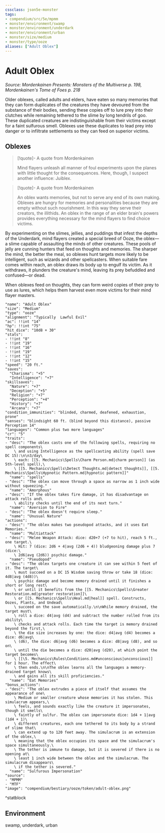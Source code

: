 ```yaml
---
cssclass: json5e-monster
tags:
- compendium/src/5e/mpmm
- monster/environment/swamp
- monster/environment/underdark
- monster/environment/urban
- monster/size/medium
- monster/type/ooze
aliases: ["Adult Oblex"]
---
```

# Adult Oblex
*Source: Mordenkainen Presents: Monsters of the Multiverse p. 198, Mordenkainen's Tome of Foes p. 218*  

Older oblexes, called adults and elders, have eaten so many memories that they can form duplicates of the creatures they have devoured from the substance of their bodies, sending these copies off to lure prey into their clutches while remaining tethered to the slime by long tendrils of goo. These duplicated creatures are indistinguishable from their victims except for a faint sulfurous smell. Oblexes use these duplicates to lead prey into danger or to infiltrate settlements so they can feed on superior victims.

## Oblexes

> [!quote]- A quote from Mordenkainen  
> 
> Mind flayers unleash all manner of foul experiments upon the planes with little thought for the consequences. Here, though, I suspect another influence: Juiblex.

> [!quote]- A quote from Mordenkainen  
> 
> An oblex wants memories, but not to serve any end of its own making. Oblexes are hungry for memories and personalities because they are empty without such nourishment. In this way they serve their creators, the illithids. An oblex in the range of an elder brain's powers provides everything necessary for the mind flayers to find choice victims.

By experimenting on the slimes, jellies, and puddings that infest the depths of the Underdark, mind flayers created a special breed of Ooze, the oblex—a slime capable of assaulting the minds of other creatures. These pools of jelly are cunning hunters that feed on thoughts and memories. The sharper the mind, the better the meal, so oblexes hunt targets more likely to be intelligent, such as wizards and other spellcasters. When suitable fare comes within reach, an oblex draws its body up to engulf its victim. As it withdraws, it plunders the creature's mind, leaving its prey befuddled and confused—or dead.

When oblexes feed on thoughts, they can form weird copies of their prey to use as lures, which helps them harvest even more victims for their mind flayer masters.

```statblock
"name": "Adult Oblex"
"size": "Medium"
"type": "ooze"
"alignment": "Typically  Lawful Evil"
"ac": !!int "14"
"hp": !!int "75"
"hit_dice": "10d8 + 30"
"stats":
- !!int "8"
- !!int "19"
- !!int "16"
- !!int "19"
- !!int "12"
- !!int "15"
"speed": "20 ft."
"saves":
  "Charisma": "+5"
  "Intelligence": "+7"
"skillsaves":
  "Nature": "+7"
  "Deception": "+5"
  "Religion": "+7"
  "Perception": "+4"
  "History": "+7"
  "Arcana": "+7"
"condition_immunities": "blinded, charmed, deafened, exhaustion, prone"
"senses": "blindsight 60 ft. (blind beyond this distance), passive Perception 14"
"languages": "Common plus two more languages"
"cr": "5"
"traits":
- "desc": "The oblex casts one of the following spells, requiring no spell components\
    \ and using Intelligence as the spellcasting ability (spell save DC 15):\n\n3/day\
    \ each: [[5. Mechanics\Spells\Charm Person.md|charm person]] (as 5th-level spell),\
    \ [[5. Mechanics\Spells\Detect Thoughts.md|detect thoughts]], [[5. Mechanics\Spells\Hypnotic Pattern.md|hypnotic pattern]]"
  "name": "spells"
- "desc": "The oblex can move through a space as narrow as 1 inch wide without squeezing."
  "name": "Amorphous"
- "desc": "If the oblex takes fire damage, it has disadvantage on attack rolls and\
    \ ability checks until the end of its next turn."
  "name": "Aversion to Fire"
- "desc": "The oblex doesn't require sleep."
  "name": "Unusual Nature"
"actions":
- "desc": "The oblex makes two pseudopod attacks, and it uses Eat Memories."
  "name": "Multiattack"
- "desc": "Melee Weapon Attack: dice: d20+7 (+7 to hit), reach 5 ft., one target.\
    \ Hit: 7 (dice: 2d6 + 4|avg (2d6 + 4)) bludgeoning damage plus 7 (dice:\
    \ 2d6|avg (2d6)) psychic damage."
  "name": "Pseudopod"
- "desc": "The oblex targets one creature it can see within 5 feet of it. The target\
    \ must succeed on a DC 15 Wisdom saving throw or take 18 (dice: 4d8|avg (4d8))\
    \ psychic damage and become memory drained until it finishes a short or long rest\
    \ or until it benefits from the [[5. Mechanics\Spells\Greater Restoration.md|greater restoration]]\
    \ or [[5. Mechanics\Spells\Heal.md|heal]] spell. Constructs, Oozes, Plants, and Undead\
    \ succeed on the save automatically.\n\nWhile memory drained, the target must\
    \ roll a dice: d4|avg (d4) and subtract the number rolled from its ability\
    \ checks and attack rolls. Each time the target is memory drained beyond the first,\
    \ the die size increases by one: the dice: d4|avg (d4) becomes a dice: d6|avg\
    \ (d6), the dice: d6|avg (d6) becomes a dice: d8|avg (d8), and so on\
    \ until the die becomes a dice: d20|avg (d20), at which point the target becomes\
    \ [[\5. Mechanics\Rules\Conditions.md#unconscious|unconscious]] for 1 hour. The effect\
    \ then ends.\n\nThe oblex learns all the languages a memory-drained target knows\
    \ and gains all its skill proficiencies."
  "name": "Eat Memories"
"bonus_actions":
- "desc": "The oblex extrudes a piece of itself that assumes the appearance of one\
    \ Medium or smaller creature whose memories it has stolen. This simulacrum appears,\
    \ feels, and sounds exactly like the creature it impersonates, though it smells\
    \ faintly of sulfur. The oblex can impersonate dice: 1d4 + 1|avg (1d4 + 1)\
    \ different creatures, each one tethered to its body by a strand of slime that\
    \ can extend up to 120 feet away. The simulacrum is an extension of the oblex,\
    \ meaning that the oblex occupies its space and the simulacrum's space simultaneously.\
    \ The tether is immune to damage, but it is severed if there is no opening at\
    \ least 1 inch wide between the oblex and the simulacrum. The simulacrum disappears\
    \ if the tether is severed."
  "name": "Sulfurous Impersonation"
"source":
- "MPMM"
- "MTF"
"image": "compendium/bestiary/ooze/token/adult-oblex.png"
```
^statblock

## Environment

swamp, underdark, urban